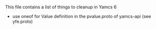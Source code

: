 This file contains a list of things to cleanup in Yamcs 6

* use oneof for Value definition in the pvalue.proto of yamcs-api (see yfe.proto)
